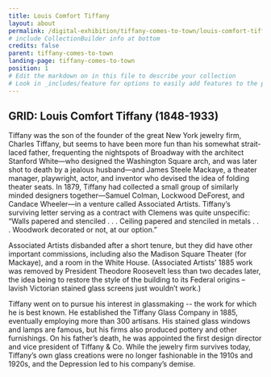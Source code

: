 ```yaml
---
title: Louis Comfort Tiffany
layout: about
permalink: /digital-exhibition/tiffany-comes-to-town/louis-comfort-tiffany.html
# include CollectionBuilder info at bottom
credits: false
parent: tiffany-comes-to-town
landing-page: tiffany-comes-to-town
position: 1
# Edit the markdown on in this file to describe your collection
# Look in _includes/feature for options to easily add features to the page
---
```



## GRID: Louis Comfort Tiffany (1848-1933)
Tiffany was the son of the founder of the great New York jewelry firm, Charles Tiffany, but seems to have been more fun than his somewhat strait-laced father, frequenting the nightspots of Broadway with the architect Stanford White—who designed the Washington Square arch, and was later shot to death by a jealous husband—and James Steele Mackaye, a theater manager, playwright, actor, and inventor who devised the idea of folding theater seats. In 1879, Tiffany had collected a small group of similarly minded designers together—Samuel Colman, Lockwood DeForest, and Candace Wheeler—in a venture called Associated Artists. Tiffany’s surviving letter serving as a contract with Clemens was quite unspecific: “Walls papered and stenciled . . . Ceiling papered and stenciled in metals . . . Woodwork decorated or not, at our option.”

Associated Artists disbanded after a short tenure, but they did have other important commissions, including  also the Madison Square Theater (for Mackaye), and a room in the White House. (Associated Artists’ 1885 work was removed by President Theodore Roosevelt less than two decades later, the idea being to restore the style of the building to its Federal origins – lavish Victorian stained glass screens just wouldn’t work.)

Tiffany went on to pursue his interest in glassmaking -- the work for which he is best known. He established the Tiffany Glass Company in 1885, eventually employing more than 300 artisans. His stained glass windows and lamps are famous, but his firms also produced pottery and other furnishings.  On his father’s death, he was appointed the first design director and vice president of Tiffany & Co. While the jewelry firm survives today, Tiffany’s own glass creations were no longer fashionable in the 1910s and 1920s, and the Depression led to his company’s demise.